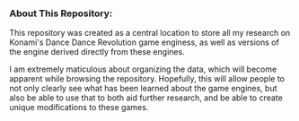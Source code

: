 ### About This Repository:
This repository was created as a central location to store all my research on Konami's
Dance Dance Revolution game enginess, as well as versions of the engine derived directly
from these engines.

I am extremely maticulous about organizing the data, which will become apparent while
browsing the repository.  Hopefully, this will allow people to not only clearly see what 
has been learned about the game engines, but also be able to use that to both aid further
research, and be able to create unique modifications to these games.
